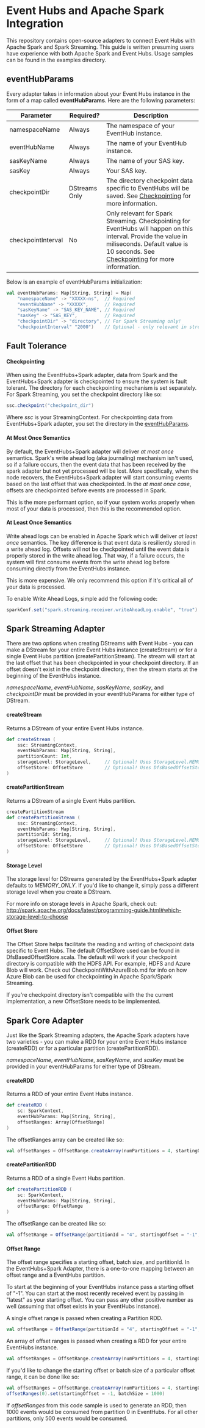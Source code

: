 # Event Hubs and Apache Spark Integration

This repository contains open-source adapters to connect Event Hubs with Apache Spark and Spark Streaming. This guide is written presuming users have experience with both Apache Spark and Event Hubs. Usage samples can be found in the examples directory.

## eventHubParams<a name="ehparams"></a>
Every adapter takes in information about your Event Hubs instance in the form of a map called **eventHubParams**. Here are the following parameters:

| Parameter | Required? | Description
--- | --- | ---
namespaceName | Always | The namespace of your EventHub instance.
eventHubName | Always | The name of your EventHub instance.
sasKeyName | Always | The name of your SAS key.
sasKey | Always | Your SAS key.
checkpointDir | DStreams Only | The directory checkpoint data specific to EventHubs will be saved. See [Checkpointing](#checkpoint) for more information. 
checkpointInterval | No | Only relevant for Spark Streaming. Checkpointing for EventHubs will happen on this interval. Provide the value in miliseconds. Default value is 10 seconds. See [Checkpointing](#checkpoint) for more information. 

Below is an example of eventHubParams initialization: 
```scala 
val eventHubParams: Map[String, String] = Map(
	"namespaceName" -> "XXXXX-ns",	// Required
    "eventHubName" -> "XXXXX",		// Required
    "sasKeyName" -> "SAS_KEY_NAME",	// Required
    "sasKey" -> "SAS_KEY",			// Required
    "checkpointDir" -> "directory",	// For Spark Streaming only!
    "checkpointInterval" "2000")    // Optional - only relevant in streaming scenarios
```

## Fault Tolerance
#### Checkpointing<a name="checkpoint"></a>
When using the EventHubs+Spark adapter, data from Spark and the EventHubs+Spark adapter is checkpointed to ensure the system is fault tolerant. The directory for each checkpointing mechanism is set separately. For Spark Streaming, you set the checkpoint directory like so:

```scala 
ssc.checkpoint("checkpoint_dir")
```

Where *ssc* is your StreamingContext. For checkpointing data from EventHubs+Spark adapter, you set the directory in the  [eventHubParams](#ehparams).

#### At Most Once Semantics
By default, the EventHubs+Spark adapter will deliver *at most once* semantics. Spark's write ahead log (aka journaling) mechanism isn't used, so if a failure occurs, then the event data that has been received by the spark adapter but not yet processed will be lost. More specifically, when the node recovers, the EventHubs+Spark adapter will start consuming events based on the last offset that was checkpointed. In the *at most once case*, offsets are checkpointed before events are processed in Spark. 

This is the more performant option, so if your system works properly when most of your data is processed, then this is the recommended option. 

#### At Least Once Semantics
Write ahead logs can be enabled in Apache Spark which will deliver *at least once* semantics. The key difference is that event data is resiliently stored in a write ahead log. Offsets will not be checkpointed until the event data is properly stored in the write ahead log. That way, if a failure occurs, the system will first consume events from the write ahead log before consuming directly from the EventHubs instance. 

This is more expensive. We only recommend this option if it's critical all of your data is processed.

To enable Write Ahead Logs, simple add the following code:
```scala 
sparkConf.set("spark.streaming.receiver.writeAheadLog.enable", "true")
```

## Spark Streaming Adapter 
There are two options when creating DStreams with Event Hubs - you can make a DStream for your entire Event Hubs instance (createStream) or for a single Event Hubs partition (createPartitionStream). The stream will start at the last offset that has been checkpointed in your checkpoint directory. If an offset doesn't exist in the checkpoint directory, then the stream starts at the beginning of the EventHubs instance. 

*namespaceName*, *eventHubName*, *sasKeyName*, *sasKey*, and *checkpointDir* must be provided in your eventHubParams for either type of DStream.

#### createStream
Returns a DStream of your entire Event Hubs instance.

```scala 
def createStream (
    ssc: StreamingContext,
    eventHubParams: Map[String, String],
    partitionCount: Int, 
    storageLevel: StorageLevel,		// Optional! Uses StorageLevel.MEMORY_ONLY by default. See Storage Level,
    offsetStore: OffsetStore		// Optional! Uses DfsBasedOffsetStore by default. See Offset Store.
) 
```

#### createPartitionStream
Returns a DStream of a single Event Hubs partition.

```scala
createPartitionStream
def createPartitionStream (
    ssc: StreamingContext,
    eventHubParams: Map[String, String],
    partitionId: String,
    storageLevel: StorageLevel,		// Optional! Uses StorageLevel.MEMORY_ONLY by default. See Storage Level.
    offsetStore: OffsetStore		// Optional! Uses DfsBasedOffsetStore by default. See Offset Store.
)
```  

#### Storage Level<a name="storagelevel"></a> 
The storage level for DStreams generated by the EventHubs+Spark adapter defaults to *MEMORY_ONLY*. If you'd like to change it, simply pass a different storage level when you create a DStream. 

For more info on storage levels in Apache Spark, check out:
http://spark.apache.org/docs/latest/programming-guide.html#which-storage-level-to-choose

#### Offset Store<a name="offsetstore"></a> 
The Offset Store helps facilitate the reading and writing of checkpoint data specific to Event Hubs. The default OffsetStore used can be found in DfsBasedOffsetStore.scala. The default will work if your checkpoint directory is compatible with the HDFS API. For example, HDFS and Azure Blob will work. Check out CheckpointWithAzureBlob.md for info on how Azure Blob can be used for checkpointing in Apache Spark/Spark Streaming.  

If you're checkpoint directory isn't compatible with the the current implementation, a new OffsetStore needs to be implemented.

## Spark Core Adapter
Just like the Spark Streaming adapters, the Apache Spark adapters have two varieties - you can make a RDD for your entire Event Hubs instance (createRDD) or for a particular partition (createPartitionRDD).

*namespaceName*, *eventHubName*, *sasKeyName*, and *sasKey* must be provided in your eventHubParams for either type of DStream.
#### createRDD
Returns a RDD of your entire Event Hubs instance.
```scala
def createRDD (
	sc: SparkContext,
    eventHubParams: Map[String, String],
    offsetRanges: Array[OffsetRange]
)
```
The offsetRanges array can be created like so:
```scala
val offsetRanges = OffsetRange.createArray(numPartitions = 4, startingOffset = "-1", batchSize = 50)
```
#### createPartitionRDD
Returns a RDD of a single Event Hubs partition.
```scala
def createPartitionRDD (
	sc: SparkContext,
    eventHubParams: Map[String, String],
	offsetRange: OffsetRange
)
```
The offsetRange can be created like so:
```scala
val offsetRange = OffsetRange(partitionId = "4", startingOffset = "-1", batchSize = 50)
```

#### Offset Range
The offset range specifies a starting offset, batch size, and partitionId. In the EventHubs+Spark Adapter, there is a one-to-one mapping between an offset range and a EventHubs partition.  

To start at the beginning of your EventHubs instance pass a starting offset of "-1". You can start at the most recently received event by passing in "latest" as your starting offset. You can pass any other positive number as well (assuming that offset exists in your EventHubs instance).

A single offset range is passed when creating a Partition RDD. 
```scala
val offsetRange = OffsetRange(partitionId = "4", startingOffset = "-1", batchSize = 50)
```

An array of offset ranges is passed when creating a RDD for your entire EventHubs instance. 
```scala
val offsetRanges = OffsetRange.createArray(numPartitions = 4, startingOffset = "-1", batchSize = 50)
```

If you'd like to change the starting offset or batch size of a particular offset range, it can be done like so:

```scala
val offsetRanges = OffsetRange.createArray(numPartitions = 4, startingOffset = "-1", batchSize = 500)
offsetRanges(0).set(startingOffset = -1, batchSize = 1000)
```
If *offsetRanges* from this code sample is used to generate an RDD, then 1000 events would be consumed from partition 0 in EventHubs. For all other partitions, only 500 events would be consumed. 
